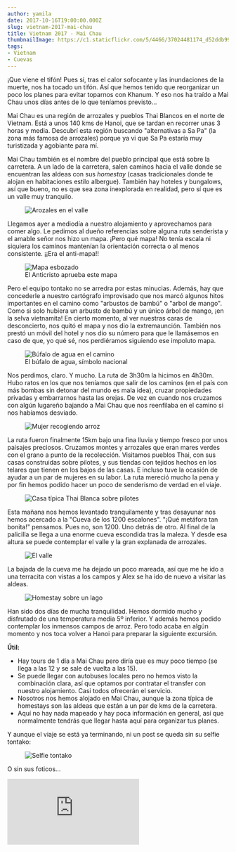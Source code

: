```yaml
---
author: yamila
date: 2017-10-16T19:00:00.000Z
slug: vietnam-2017-mai-chau
title: Vietnam 2017 - Mai Chau
thumbnailImage: https://c1.staticflickr.com/5/4466/37024481174_d52ddb99b4_c.jpg
tags:
- Vietnam
- Cuevas
---
```


¡Que viene el tifón! Pues sí, tras el calor sofocante y las inundaciones de la muerte, nos ha tocado un tifón. Así que hemos tenido que reorganizar un poco los planes para evitar toparnos con Khanum. Y eso nos ha traído a Mai Chau unos días antes de lo que teníamos previsto...

<!--more-->

Mai Chau es una región de arrozales y pueblos Thai Blancos en el norte de Vietnam. Está a unos 140 kms de Hanoi, que se tardan en recorrer unas 3 horas y media. Descubrí esta región buscando "alternativas a Sa Pa" (la zona más famosa de arrozales) porque ya vi que Sa Pa estaría muy turistizada y agobiante para mí.

Mai Chau también es el nombre del pueblo principal que está sobre la carretera. A un lado de la carretera, salen caminos hacia el valle donde se encuentran las aldeas con sus <em>homestay</em> (casas tradicionales donde te alojan en habitaciones estilo albergue). También hay hoteles y bungalows, así que bueno, no es que sea zona inexplorada en realidad, pero sí que es un valle muy tranquilo.

<figure>
<img src="https://farm5.staticflickr.com/4508/37685554786_5f4ede254d_c.jpg" alt="Arozales en el valle" />
</figure>

Llegamos ayer a mediodía a nuestro alojamiento y aprovechamos para comer algo. Le pedimos al dueño referencias sobre alguna ruta senderista y el amable señor nos hizo un mapa. ¡Pero qué mapa! No tenía escala ni siquiera los caminos mantenían la orientación correcta o al menos consistente. ¡¡Era el anti-mapa!!

<figure>
<img src="https://farm5.staticflickr.com/4488/37702275472_fa2c9241a0_c.jpg" alt="Mapa esbozado" />
<figcaption>El Anticristo aprueba este mapa</figcaption>
</figure>

Pero el equipo tontako no se arredra por estas minucias. Además, hay que concederle a nuestro cartógrafo improvisado que nos marcó algunos hitos importantes en el camino como "arbustos de bambú" o "arbol de mango". Como si solo hubiera un arbusto de bambú y un único árbol de mango, ¡en la selva vietnamita! En cierto momento, al ver nuestras caras de desconcierto, nos quitó el mapa y nos dio la extremaunción. También nos prestó un móvil del hotel y nos dio su número para que le llamásemos en caso de que, yo qué sé, nos perdiéramos siguiendo ese impoluto mapa.

<figure>
<img src="https://farm5.staticflickr.com/4452/37476157130_dc90937dbd_c.jpg" alt="Búfalo de agua en el camino" />
<figcaption>El búfalo de agua, símbolo nacional</figcaption>
</figure>

Nos perdimos, claro. Y mucho. La ruta de 3h30m la hicimos en 4h30m. Hubo ratos en los que nos teníamos que salir de los caminos (en el país con más bombas sin detonar del mundo es mala idea), cruzar propiedades privadas y embarrarnos hasta las orejas. De vez en cuando nos cruzamos con algún lugareño bajando a Mai Chau que nos reenfilaba en el camino si nos habíamos desviado.

<figure>
<img src="https://farm5.staticflickr.com/4448/37024423784_fa13abe14a_c.jpg" alt="Mujer recogiendo arroz" />
</figure>

La ruta fueron finalmente 15km bajo una fina lluvia y tiempo fresco por unos paisajes preciosos. Cruzamos montes y arrozales que eran mares verdes con el grano a punto de la recolección. Visitamos pueblos Thai, con sus casas construidas sobre pilotes, y sus tiendas con tejidos hechos en los telares que tienen en los bajos de las casas. E incluso tuve la ocasión de ayudar a un par de mujeres en su labor. La ruta mereció mucho la pena y por fin hemos podido hacer un poco de senderismo de verdad en el viaje.

<figure>
<img src="https://farm5.staticflickr.com/4472/23881018608_587eaee8af_c.jpg" alt="Casa típica Thai Blanca sobre pilotes" />
</figure>

Esta mañana nos hemos levantado tranquilamente y tras desayunar nos hemos acercado a la "Cueva de los 1200 escalones". "¡Qué metáfora tan bonita!" pensamos. Pues no, son 1200. Uno detrás de otro. Al final de la palicilla se llega a una enorme cueva escondida tras la maleza. Y desde esa altura se puede contemplar el valle y la gran explanada de arrozales.

<figure>
<img src="https://farm5.staticflickr.com/4456/37815949922_730dc6d273_c.jpg" alt="El valle" />
</figure>

La bajada de la cueva me ha dejado un poco mareada, así que me he ido a una terracita con vistas a los campos y Alex se ha ido de nuevo a visitar las aldeas.

<figure>
<img src="https://farm5.staticflickr.com/4456/37114916863_235653de43_c.jpg" alt="Homestay sobre un lago" />
</figure>

Han sido dos días de mucha tranquilidad. Hemos dormido mucho y disfrutado de una temperatura media 5º inferior. Y además hemos podido contemplar los inmensos campos de arroz. Pero todo acaba en algún momento y nos toca volver a Hanoi para preparar la siguiente excursión.

<strong>Útil:</strong>

- Hay tours de 1 día a Mai Chau pero diría que es muy poco tiempo (se llega a las 12 y se sale de vuelta a las 15).
- Se puede llegar con autobuses locales pero no hemos visto la combinación clara, así que optamos por contratar el transfer con nuestro alojamiento. Casi todos ofrecerán el servicio.
- Nosotros nos hemos alojado en Mai Chau, aunque la zona típica de homestays son las aldeas que están a un par de kms de la carretera.
- Aquí no hay nada mapeado y hay poca información en general, así que normalmente tendrás que llegar hasta aquí para organizar tus planes.

Y aunque el viaje se está ya terminando, ni un post se queda sin su selfie tontako:

<figure>
<img src="https://farm5.staticflickr.com/4445/37685850776_00b33a96cc_c.jpg" alt="Selfie tontako" />
</figure>

O sin sus foticos...

<div class='embed-container'><iframe src='https://www.flickr.com/photos/125687915@N08/sets/72157687399586690/player' frameborder='0' allowfullscreen webkitallowfullscreen mozallowfullscreen oallowfullscreen msallowfullscreen></iframe></div>